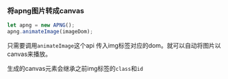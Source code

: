 ### 将apng图片转成canvas

```js
let apng = new APNG();
apng.animateImage(imageDom);
```

只需要调用`animateImage`这个api 传入img标签对应的dom。就可以自动将图片以canvas来播放。

生成的canvas元素会继承之前img标签的`class`和`id`
